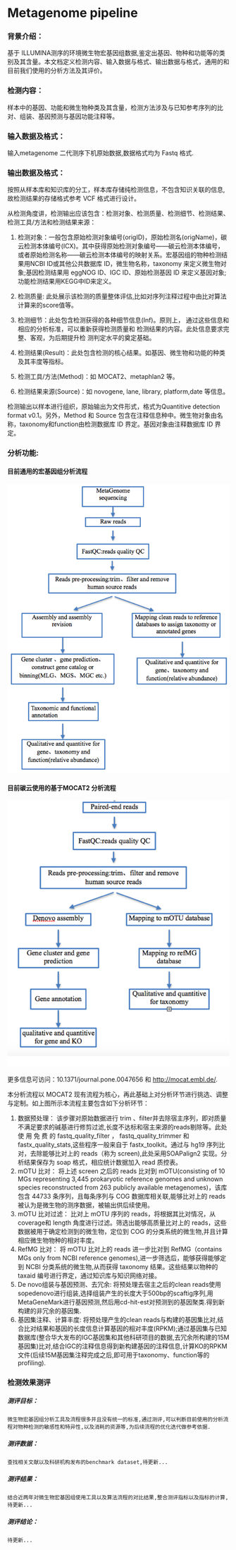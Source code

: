# Metagenome pipeline

### 背景介绍：

基于 ILLUMINA测序的环境微生物宏基因组数据,鉴定出基因、物种和功能等的类别及其含量。本文档定义检测内容、输入数据与格式、输出数据与格式，通用的和 目前我们使用的分析方法及其评价。

### 检测内容：

样本中的基因、功能和微生物种类及其含量，检测方法涉及与已知参考序列的比对、组装、基因预测与基因功能注释等。

### 输入数据及格式：

输入metagenome 二代测序下机原始数据,数据格式均为 Fastq 格式.

### 输出数据及格式：

按照从样本库和知识库的分工，样本库存储纯检测信息，不包含知识关联的信息,故检测结果的存储格式参考 VCF 格式进行设计。

从检测角度讲，检测输出应该包含：检测对象、检测质量、检测细节、检测结果、检测工具/方法和检测结果来源：

1. 检测对象：一般包含原始检测对象编号(origID)，原始检测名(origName)，碳云检测本体编号(ICX)。其中获得原始检测对象编号——碳云检测本体编号，或者原始检测名称——碳云检测本体编号的映射关系。宏基因组的物种检测结果用NCBI ID或其他公共数据库 ID，微生物名称，taxonomy 来定义微生物对象;基因检测结果用 eggNOG ID、IGC ID、原始检测基因 ID 来定义基因对象;功能检测结果用KEGG中ID来定义。

2. 检测质量: 此处展示该检测的质量整体评估,比如对序列注释过程中由比对算法计算来的score值等。

3. 检测细节：此处包含检测获得的各种细节信息(Inf)。原则上，
   通过这些信息和相应的分析标准，可以重新获得检测质量和
   检测结果的内容。此处信息要求完整、客观，为后期提升检
   测判定水平的奠定基础。

4. 检测结果(Result)：此处包含检测的核心结果。如基因、微生物和功能的种类及其丰度等指标。

5. 检测工具/方法(Method)：如 MOCAT2、metaphlan2 等。

6. 检测结果来源(Source)：如 novogene, lane, library, platform,date 等信息。

检测输出以样本进行组织，原始输出为文件形式，格式为Quantitive detection format v0.1。另外，Method 和 Source 包含在注释信息种中。微生物对象由名称，taxonomy和function由检测数据库 ID 界定。基因对象由注释数据库 ID 界定。

### 分析功能:

#### 目前通用的宏基因组分析流程



![](MetagenomeImages/general_pipeline.png)




#### 目前碳云使用的基于MOCAT2 分析流程



![](MetagenomeImages/mocat_pipeline.png)




更多信息可访问：10.1371/journal.pone.0047656 和 http://mocat.embl.de/.

本分析流程以 MOCAT2 现有流程为核心，再此基础上对分析环节进行挑选、调整与定制。如上图所示本流程主要包含如下分析环节：

1. 数据预处理：
   该步骤对原始数据进行 trim 、filter并去除宿主序列，即对质量不满足要求的碱基进行修剪过滤,长度不达标和宿主来源的reads剔除等。此处 使 用 免 费 的 fastq_quality_filter ， fastq_quality_trimmer 和fastx_quality_stats,这些程序一般来自于 fastx_toolkit。通过与 hg19 序列比对，去除能够比对上的 reads（称为 screen),此处采用SOAPalign2 实现。分析结果保存为 soap 格式，相应统计数据加入 read 质控表。
2. mOTU 比对：
   将上述 screen 之后的 reads 比对到 mOTU(consisting of 10 MGs representing 3,445 prokaryotic reference genomes and unknown species reconstructed from 263 publicly available metagenomes)，该库包含 44733 条序列，且每条序列与 COG 数据库相关联,能够比对上的 reads 被认为是微生物的测序数据，被输出供后续使用。
3. mOTU 比对过滤：
   比对上 mOTU 序列的 reads，将根据其比对情况，从 coverage和 length 角度进行过滤。筛选出能够高质量比对上的 reads，这些数据被用于确定检测到的微生物，定位到 COG 的分类系统的微生物,并且计算相应微生物物种的相对丰度。       
4. RefMG 比对：
   将 mOTU 比对上的 reads 进一步比对到 RefMG（contains MGs only from NCBI reference genomes),进一步筛选后，能够获得能够定到 NCBI 分类系统的微生物,从而获得 taxonomy 结果。这些结果以物种的 taxaid 编号进行界定，通过知识库与知识网络对接。
5. De novo组装与基因预测、去冗余:
   将预处理去宿主之后的clean reads使用sopedenovo进行组装,选择组装产生的长度大于500bp的scaftig序列,用MetaGeneMark进行基因预测,然后用cd-hit-est对预测到的基因聚类.得到新构建的非冗余的基因集.
6. 基因集注释、计算丰度:
   将预处理产生的clean reads与构建的基因集比对,结合比对结果和基因的长度信息计算基因的相对丰度(RPKM);通过基因集与已知数据库(整合华大发布的IGC基因集和其他科研项目的数据,去冗余所构建的15M基因集)比对,结合IGC的注释信息得到新构建基因的注释信息,计算KO的RPKM文件(后续15M基因集注释完成之后,即可用于taxonomy、function等的profiling).



### 检测效果测评

##### 测评目标：

	微生物宏基因组分析工具及流程很多并且没有统一的标准,通过测评,可以判断目前使用的分析流程对物种检测的敏感性和特异性,以及消耗的资源等,为后续流程的优化迭代做参考依据.

##### 测评数据：

	查找相关文献以及科研机构发布的benchmark dataset,待更新...	

##### 测评结果：

	结合近两年对微生物宏基因组使用工具以及算法流程的对比结果,整合测评指标以及指标的计算,待更新...

##### 测评结论：

	待更新...
